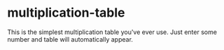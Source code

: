 # multiplication-table
This is the simplest multiplication table you've ever use. Just enter some number and table will automatically appear.
